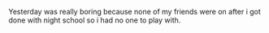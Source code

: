Yesterday was really boring because none of my friends were on after i got done with night school so i had no one to play with.
